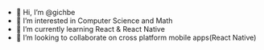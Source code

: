 - 👋 Hi, I’m @gichbe
- 👀 I’m interested in Computer Science and Math
- 🌱 I’m currently learning React & React Native
- 💞️ I’m looking to collaborate on cross platform mobile apps(React Native)

<!---
gichbe/gichbe is a ✨ special ✨ repository because its `README.md` (this file) appears on your GitHub profile.
You can click the Preview link to take a look at your changes.
--->
